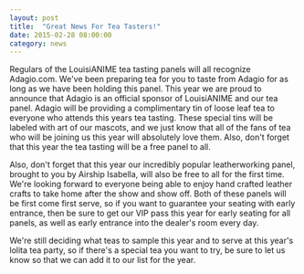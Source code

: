 ```yaml
---
layout: post
title:  "Great News For Tea Tasters!"
date: 2015-02-28 08:00:00
category: news
---
```


Regulars of the LouisiANIME tea tasting panels will all recognize Adagio.com. We've been preparing tea for you to taste from Adagio for as long as we have been holding this panel. This year we are proud to announce that Adagio is an official sponsor of LouisiANIME and our tea panel. Adagio will be providing a complimentary tin of loose leaf tea to everyone who attends this years tea tasting. These special tins will be labeled with art of our mascots, and we just know that all of the fans of tea who will be joining us this year will absolutely love them. Also, don't forget that this year the tea tasting will be a free panel to all.

Also, don't forget that this year our incredibly popular leatherworking panel, brought to you by Airship Isabella, will also be free to all for the first time. We're looking forward to everyone being able to enjoy hand crafted leather crafts to take home after the show and show off. Both of these panels will be first come first serve, so if you want to guarantee your seating with early entrance, then be sure to get our VIP pass this year for early seating for all panels, as well as early entrance into the dealer's room every day.

We're still deciding what teas to sample this year and to serve at this year's lolita tea party, so if there's a special tea you want to try, be sure to let us know so that we can add it to our list for the year.